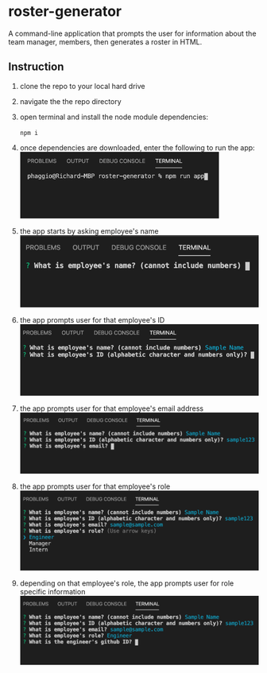 # roster-generator
A command-line application that prompts the user for information about the team manager, members, then generates a roster in HTML.

## Instruction
1. clone the repo to your local hard drive
1. navigate the the repo directory
1. open terminal and install the node module dependencies:

    `npm i`
1. once dependencies are downloaded, enter the following to run the app:
    <img src="https://github.com/phaggio/roster-generator/blob/master/images/01.png?raw=true" alt="01" width="400">

1. the app starts by asking employee's name
    <img src="https://github.com/phaggio/roster-generator/blob/master/images/02.png?raw=true" alt="02" width="500">

1. the app prompts user for that employee's ID
    <img src="https://github.com/phaggio/roster-generator/blob/master/images/03.png?raw=true" alt="03" width="500">

1. the app prompts user for that employee's email address
    <img src="https://github.com/phaggio/roster-generator/blob/master/images/04.png?raw=true" alt="04" width="500">

1. the app prompts user for that employee's role
    <img src="https://github.com/phaggio/roster-generator/blob/master/images/05.png?raw=true" alt="05" width="500">

1. depending on that employee's role, the app prompts user for role specific information
    <img src="https://github.com/phaggio/roster-generator/blob/master/images/06.png?raw=true" alt="06" width="500">